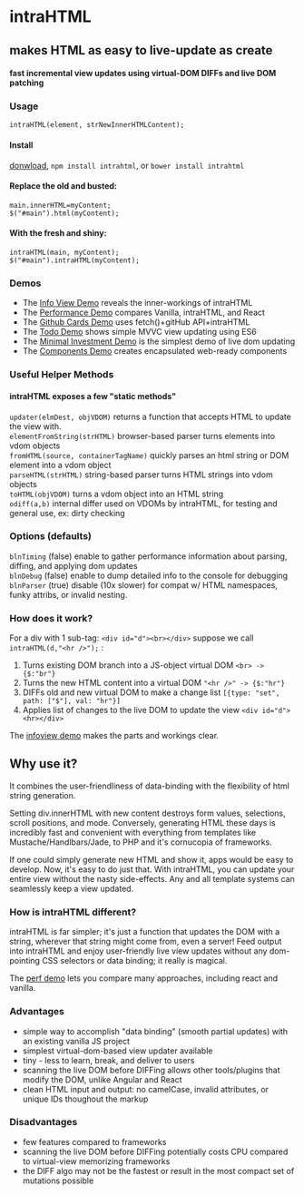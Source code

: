 # intraHTML
## makes HTML as easy to live-update as create

#### fast incremental view updates using virtual-DOM DIFFs and live DOM patching


### Usage

`intraHTML(element, strNewInnerHTMLContent);` <br />

#### Install
[donwload](https://raw.githubusercontent.com/rndme/intraHTML/master/intrahtml.min.js), `npm install intrahtml`,  or `bower install intrahtml`

#### Replace the old and busted:
` main.innerHTML=myContent; ` <br />
` $("#main").html(myContent); `

#### With the fresh and shiny:
` intraHTML(main, myContent); ` <br />
` $("#main").intraHTML(myContent); `


### Demos
* The [Info View Demo](http://danml.com/intrahtml/demos/infoview/) reveals the inner-workings of intraHTML
* The [Performance Demo](http://danml.com/intrahtml/demos/perf/) compares Vanilla, intraHTML, and React
* The [Github Cards Demo](http://danml.com/intrahtml/demos/githubcards/) uses fetch()+gitHub API+intraHTML
* The [Todo Demo](http://danml.com/intrahtml/demos/todo/) shows simple MVVC view updating using ES6
* The [Minimal Investment Demo](http://danml.com/intrahtml/demos/minimal/) is the simplest demo of live dom updating
* The [Components Demo](http://danml.com/intrahtml/demos/components/) creates encapsulated web-ready components


### Useful Helper Methods
#### intraHTML exposes a few "static methods"  
`updater(elmDest, objVDOM)`	returns a function that accepts HTML to update the view with.<br />
`elementFromString(strHTML)`	browser-based parser turns elements into vdom objects <br />
`fromHTML(source, containerTagName)`	quickly parses an html string or DOM element into a vdom object <br />
`parseHTML(strHTML)`	string-based parser  turns HTML strings into vdom objects<br />
`toHTML(objVDOM)`		turns a vdom object into an HTML string<br />
`odiff(a,b)`	internal differ used on VDOMs by intraHTML, for testing and general use, ex: dirty checking<br />

  
### Options (defaults)
`blnTiming` 	(false)	enable to gather performance information about parsing, diffing, and applying dom updates<br />
`blnDebug`  	(false)	enable to dump detailed info to the console for debugging <br />
`blnParser`	(true)	disable (10x slower) for compat w/ HTML namespaces, funky attribs, or invalid nesting.


### How does it work?

For a div with 1 sub-tag: `<div id="d"><br></div>` suppose we call `intraHTML(d,"<hr />");` : 

1. Turns existing DOM branch into a JS-object virtual DOM  ` <br> -> {$:"br"} `
2. Turns the new HTML content into a virtual DOM  ` "<hr />" -> {$:"hr"} `
3. DIFFs old and new virtual DOM to make a change list  ` [{type: "set", path: ["$"], val: "hr"}] `
4. Applies list of changes to the live DOM to update the view ` <div id="d"><hr></div> `

The [infoview demo](http://danml.com/intrahtml/demos/infoview/) makes the parts and workings clear.



## Why use it?
It combines the user-friendliness of data-binding with the flexibility of html string generation.

Setting div.innerHTML with new content destroys form values, selections, scroll positions, and mode. Conversely, generating HTML these days is incredibly fast and convenient with everything from templates like Mustache/Handlbars/Jade, to PHP and it's cornucopia of frameworks. 

If one could simply generate new HTML and show it, apps would be easy to develop. Now, it's easy to do just that. With intraHTML, you can update your entire view without the nasty side-effects. Any and all template systems can seamlessly keep a view updated. 



### How is intraHTML different?
intraHTML is far simpler; it's just a function that updates the DOM with a string, wherever that string might come from, even a server! Feed output into intraHTML and enjoy user-friendly live view updates without any dom-pointing CSS selectors or data binding; it really is magical.

The [perf demo](http://danml.com/intrahtml/demos/perf/) lets you compare many approaches, including react and vanilla.



### Advantages
* simple way to accomplish "data binding" (smooth partial updates) with an existing vanilla JS project
* simplest virtual-dom-based view updater available
* tiny - less to learn, break, and deliver to users
* scanning the live DOM before DIFFing allows other tools/plugins that modify the DOM, unlike Angular and React
* clean HTML input and output: no camelCase, invalid attributes, or unique IDs thoughout the markup


### Disadvantages
 * few features compared to frameworks
 * scanning the live DOM before DIFFing potentially costs CPU compared to virtual-view memorizing frameworks
 * the DIFF algo may not be the fastest or result in the most compact set of mutations possible

